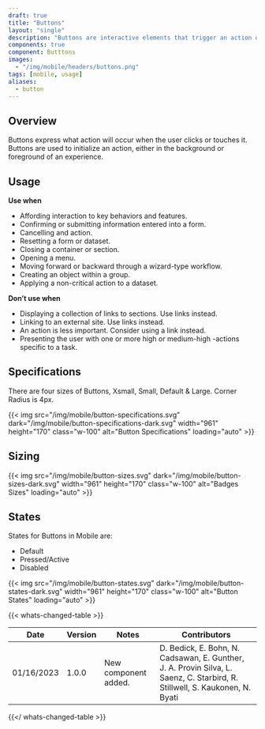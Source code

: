 ```yaml
---
draft: true
title: "Buttons"
layout: "single"
description: "Buttons are interactive elements that trigger an action or an event."
components: true
component: Butttons
images:
  - "/img/mobile/headers/buttons.png"
tags: [mobile, usage]
aliases:
  - button
---
```

## Overview

Buttons express what action will occur when the user clicks or touches it. Buttons are used to initialize an action, either in the background or foreground of an experience.

## Usage

**Use when**

- Affording interaction to key behaviors and features.
- Confirming or submitting information entered into a form.
- Cancelling and action.
- Resetting a form or dataset.
- Closing a container or section.
- Opening a menu.
- Moving forward or backward through a wizard-type workflow.
- Creating an object within a group.
- Applying a non-critical action to a dataset.

**Don’t use when**

- Displaying a collection of links to sections. Use links instead.
- Linking to an external site. Use links instead.
- An action is less important. Consider using a link instead.
- Presenting the user with one or more high or medium-high -actions specific to a task.

## Specifications

There are four sizes of Buttons, Xsmall, Small, Default & Large. Corner Radius is 4px.

{{< img src="/img/mobile/button-specifications.svg" dark="/img/mobile/button-specifications-dark.svg" width="961" height="170" class="w-100" alt="Button Specifications" loading="auto" >}}

## Sizing

{{< img src="/img/mobile/button-sizes.svg" dark="/img/mobile/button-sizes-dark.svg" width="961" height="170" class="w-100" alt="Badges Sizes" loading="auto" >}}

## States

States for Buttons in Mobile are:
- Default
- Pressed/Active
- Disabled

{{< img src="/img/mobile/button-states.svg" dark="/img/mobile/button-states-dark.svg" width="961" height="170" class="w-100" alt="Button States" loading="auto" >}}


{{< whats-changed-table >}}

| Date       | Version | Notes                               | Contributors |
| ---------- | ------- | ----------------------------------- | ------------ |
| 01/16/2023 | 1.0.0   | New component added. | D. Bedick, E. Bohn, N. Cadsawan, E. Gunther, J. A. Provin Silva, L. Saenz, C. Starbird, R. Stillwell, S. Kaukonen, N. Byati   |

{{</ whats-changed-table >}}
